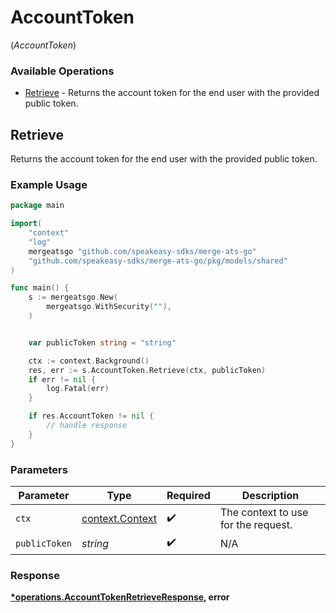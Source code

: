 # AccountToken
(*AccountToken*)

### Available Operations

* [Retrieve](#retrieve) - Returns the account token for the end user with the provided public token.

## Retrieve

Returns the account token for the end user with the provided public token.

### Example Usage

```go
package main

import(
	"context"
	"log"
	mergeatsgo "github.com/speakeasy-sdks/merge-ats-go"
	"github.com/speakeasy-sdks/merge-ats-go/pkg/models/shared"
)

func main() {
    s := mergeatsgo.New(
        mergeatsgo.WithSecurity(""),
    )


    var publicToken string = "string"

    ctx := context.Background()
    res, err := s.AccountToken.Retrieve(ctx, publicToken)
    if err != nil {
        log.Fatal(err)
    }

    if res.AccountToken != nil {
        // handle response
    }
}
```

### Parameters

| Parameter                                             | Type                                                  | Required                                              | Description                                           |
| ----------------------------------------------------- | ----------------------------------------------------- | ----------------------------------------------------- | ----------------------------------------------------- |
| `ctx`                                                 | [context.Context](https://pkg.go.dev/context#Context) | :heavy_check_mark:                                    | The context to use for the request.                   |
| `publicToken`                                         | *string*                                              | :heavy_check_mark:                                    | N/A                                                   |


### Response

**[*operations.AccountTokenRetrieveResponse](../../models/operations/accounttokenretrieveresponse.md), error**

